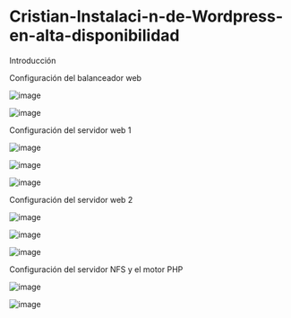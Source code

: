 # Cristian-Instalaci-n-de-Wordpress-en-alta-disponibilidad

Introducción

Configuración del balanceador web

![image](https://github.com/colival03/Cristian-Instalaci-n-de-Wordpress-en-alta-disponibilidad/assets/146434716/e56601ce-25aa-4e79-81cb-d186d8e273c2)

![image](https://github.com/colival03/Cristian-Instalaci-n-de-Wordpress-en-alta-disponibilidad/assets/146434716/2703d750-a5ac-4419-9aff-2389ac841a2d)

Configuración del servidor web 1

![image](https://github.com/colival03/Cristian-Instalaci-n-de-Wordpress-en-alta-disponibilidad/assets/146434716/b2e8145a-4dc7-458e-a983-05cd5555e3ad)

![image](https://github.com/colival03/Cristian-Instalaci-n-de-Wordpress-en-alta-disponibilidad/assets/146434716/883d4952-04f1-4cc7-a7b4-764b9170ccae)

![image](https://github.com/colival03/Cristian-Instalaci-n-de-Wordpress-en-alta-disponibilidad/assets/146434716/2ebf9c95-ba1b-4362-a3b4-8b6058dedf4d)

Configuración del servidor web 2

![image](https://github.com/colival03/Cristian-Instalaci-n-de-Wordpress-en-alta-disponibilidad/assets/146434716/e26b2f62-a8e8-488b-a60f-74e83bd5f2b8)

![image](https://github.com/colival03/Cristian-Instalaci-n-de-Wordpress-en-alta-disponibilidad/assets/146434716/7c4ed9f7-ea4e-44f5-8992-0ca90cd31abc)

![image](https://github.com/colival03/Cristian-Instalaci-n-de-Wordpress-en-alta-disponibilidad/assets/146434716/fa851e7d-c171-4df7-a8b1-2ee5252e8145)

Configuración del servidor NFS y el motor PHP

![image](https://github.com/colival03/Cristian-Instalaci-n-de-Wordpress-en-alta-disponibilidad/assets/146434716/f11872c0-1137-4f18-a99d-38c328f5b2da)

![image](https://github.com/colival03/Cristian-Instalaci-n-de-Wordpress-en-alta-disponibilidad/assets/146434716/16d969c0-c59f-4538-92f1-0aee4b2d6437)


